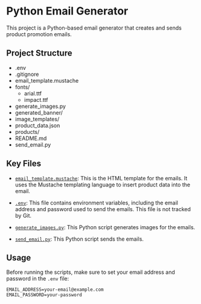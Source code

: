 # Python Email Generator

This project is a Python-based email generator that creates and sends product promotion emails.

## Project Structure
- .env
- .gitignore
- email_template.mustache
- fonts/
    - arial.ttf
    - impact.ttf
- generate_images.py
- generated_banner/
- image_templates/
- product_data.json
- products/
- README.md
- send_email.py

## Key Files

- [`email_template.mustache`](email_template.mustache): This is the HTML template for the emails. It uses the Mustache templating language to insert product data into the email.

- [`.env`](.env): This file contains environment variables, including the email address and password used to send the emails. This file is not tracked by Git.

- [`generate_images.py`](generate_images.py): This Python script generates images for the emails.

- [`send_email.py`](send_email.py): This Python script sends the emails.

## Usage

Before running the scripts, make sure to set your email address and password in the `.env` file:

```env
EMAIL_ADDRESS=your-email@example.com
EMAIL_PASSWORD=your-password